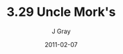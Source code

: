 ---
title: '3.29 Uncle Mork''s'
alt: 'Mysteries of the Arcana'
date: '2011-02-07'
author: 'J Gray'
artist: 'Keira'
chapter: '3 Two by Two'
filler: false
---